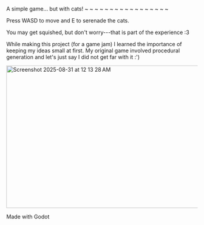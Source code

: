 A simple game... but with cats!
~ ~ ~ ~ ~ ~ ~ ~ ~ ~ ~ ~ ~ ~ ~ ~ ~ 

Press WASD to move and E to serenade the cats. 

You may get squished, but don't worry---that is part of the experience :3 

While making this project (for a game jam) I learned the importance of keeping my ideas small at first. My original game involved procedural generation and let's just say I did not get far with it :')

<img width="643" height="375" alt="Screenshot 2025-08-31 at 12 13 28 AM" src="https://github.com/user-attachments/assets/7e9cf16a-659c-46a3-af30-b95017ef7b26" />

Made with Godot
